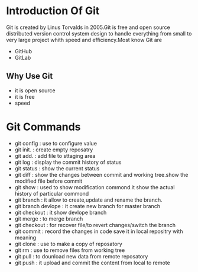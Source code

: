 #  Introduction Of Git
Git is created by Linus Torvalds in 2005.Git is free and open source distributed version control system design to handle everything from small to very large project whith speed and efficiency.Most know Git are  
  - GitHub
  - GitLab
## Why Use Git
- it is open source
- it is free
- speed
# Git Commands
- git config : use to configure value
- git init. : create empty reposatry
- git add. : add file to sttaging area
- git log : display the commit history of status
- git status : show the current status
- git diff : show the changes between commit  and working tree.show the modified file before commit
- git show : used to show modification commond.it show the actual history of particular commond
- git branch : it allow to create,update and rename the branch.
- git branch devlope : it create new branch for master branch
- git checkout : it show devlope branch
- git merge : to merge branch
- git checkout : for recover file/to revert changes/switch the branch 
- git commit : record the changes in code save it in local repositry with meaning
- git clone : use to make a copy of reposatory
- git rm : use to remove files from working tree
- git pull : to dounload new data from remote reposatory
- git push : it upload and commit the content from local to remote

